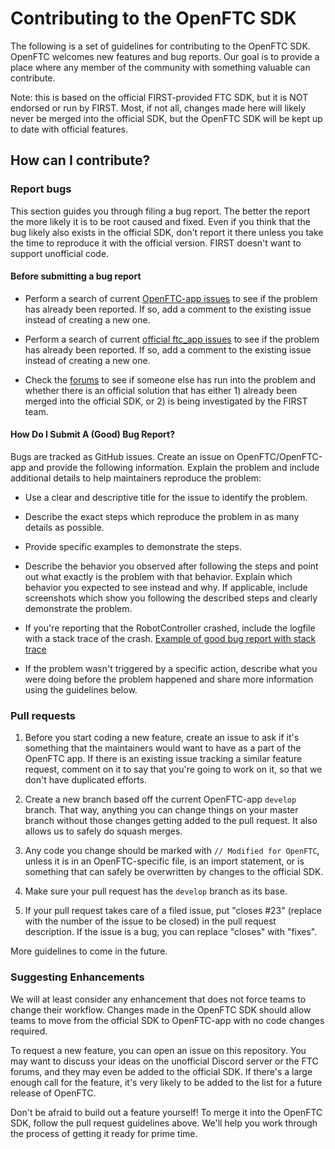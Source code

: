 # Contributing to the OpenFTC SDK

The following is a set of guidelines for contributing to the OpenFTC SDK. OpenFTC welcomes new features and bug reports. Our goal is to provide a place where any member of the community with something valuable can contribute.

Note: this is based on the official FIRST-provided FTC SDK, but it is NOT endorsed or run by FIRST. Most, if not all, changes made here will likely never be merged into the official SDK, but the OpenFTC SDK will be kept up to date with official features. 

## How can I contribute?

### Report bugs

This section guides you through filing a bug report.  The better the report the more likely it is to be root caused and fixed. Even if you think that the bug likely also exists in the official SDK, don't report it there unless you take the time to reproduce it with the official version. FIRST doesn't want to support unofficial code.

#### Before submitting a bug report

- Perform a search of current [OpenFTC-app issues](https://github.com/OpenFTC/OpenFTC-app/issues) to see if the problem has already been reported.  If so, add a comment to the existing issue instead of creating a new one.

- Perform a search of current [official ftc_app issues](https://github.com/ftctechnh/ftc_app/issues) to see if the problem has already been reported.  If so, add a comment to the existing issue instead of creating a new one.

- Check the [forums](http://ftcforum.usfirst.org/forum.php) to see if someone else has run into the problem and whether there is an official solution that has either 1) already been merged into the official SDK, or 2) is being investigated by the FIRST team.


#### How Do I Submit A (Good) Bug Report?

Bugs are tracked as GitHub issues. Create an issue on OpenFTC/OpenFTC-app and provide the following information.
Explain the problem and include additional details to help maintainers reproduce the problem:

- Use a clear and descriptive title for the issue to identify the problem.

- Describe the exact steps which reproduce the problem in as many details as possible.

- Provide specific examples to demonstrate the steps.

- Describe the behavior you observed after following the steps and point out what exactly is the problem with that behavior. Explain which behavior you expected to see instead and why. If applicable, include screenshots which show you following the described steps and clearly demonstrate the problem.

- If you're reporting that the RobotController crashed, include the logfile with a stack trace of the crash.  [Example of good bug report with stack trace](https://github.com/ftctechnh/ftc_app/issues/224)

- If the problem wasn't triggered by a specific action, describe what you were doing before the problem happened and share more information using the guidelines below.


### Pull requests

1. Before you start coding a new feature, create an issue to ask if it's something that the maintainers would want to have as a part of the OpenFTC app. If there is an existing issue tracking a similar feature request, comment on it to say that you're going to work on it, so that we don't have duplicated efforts.

2. Create a new branch based off the current OpenFTC-app `develop` branch. That way, anything you can change things on your master branch without those changes getting added to the pull request. It also allows us to safely do squash merges.

3. Any code you change should be marked with `// Modified for OpenFTC`, unless it is in an OpenFTC-specific file, is an import statement, or is something that can safely be overwritten by changes to the official SDK. 

4. Make sure your pull request has the `develop` branch as its base.

5. If your pull request takes care of a filed issue, put "closes #23" (replace with the number of the issue to be closed) in the pull request description. If the issue is a bug, you can replace "closes" with "fixes". 

More guidelines to come in the future.

### Suggesting Enhancements

We will at least consider any enhancement that does not force teams to change their workflow. Changes made in the OpenFTC SDK should allow teams to move from the official SDK to OpenFTC-app with no code changes required.

To request a new feature, you can open an issue on this repository. You may want to discuss your ideas on the unofficial Discord server or the FTC forums, and they may even be added to the official SDK. If there's a large enough call for the feature, it's very likely to be added to the list for a future release of OpenFTC.

Don't be afraid to build out a feature yourself! To merge it into the OpenFTC SDK, follow the pull request guidelines above. We'll help you work through the process of getting it ready for prime time.
